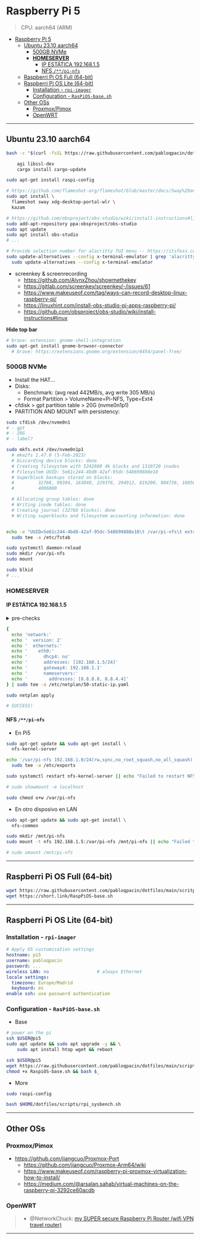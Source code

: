 # Raspberry Pi 5

> CPU: aarch64 (ARM)

- [Raspberry Pi 5](#raspberry-pi-5)
  - [Ubuntu 23.10 aarch64](#ubuntu-2310-aarch64)
    - [500GB NVMe](#500gb-nvme)
    - [**HOMESERVER**](#homeserver)
      - [IP ESTÁTICA 192.168.1.5](#ip-estática-19216815)
      - [NFS `/**/pi-nfs`](#nfs-pi-nfs)
  - [Raspberri Pi OS Full (64-bit)](#raspberri-pi-os-full-64-bit)
  - [Raspberri Pi OS Lite (64-bit)](#raspberri-pi-os-lite-64-bit)
    - [Installation - `rpi-imager`](#installation---rpi-imager)
    - [Configuration - `RasPiOS-base.sh`](#configuration---raspios-basesh)
  - [Other OSs](#other-oss)
    - [Proxmox/Pimox](#proxmoxpimox)
    - [OpenWRT](#openwrt)

---

## Ubuntu 23.10 aarch64

```bash
bash -c "$(curl -fsSL https://raw.githubusercontent.com/pabloqpacin/dotfiles/main/scripts/autosetup/FOO.sh)"

    agi libssl-dev
    cargo install cargo-update

sudo apt-get install raspi-config
```

```bash
# https://github.com/flameshot-org/flameshot/blob/master/docs/Sway%20and%20wlroots%20support.md
sudo apt install \
  flameshot sway xdg-desktop-portal-wlr \
  kazam

# https://github.com/obsproject/obs-studio/wiki/install-instructions#linux
sudo add-apt-repository ppa:obsproject/obs-studio
sudo apt update
sudo apt install obs-studio
# ...
```

```bash
# Provide selection number for alacritty TUI menu -- https://itsfoss.com/change-default-terminal-ubuntu/
sudo update-alternatives --config x-terminal-emulator | grep 'alacritty' | GET THE 1 | \
  sudo update-alternatives --config x-terminal-emulator
```

- screenkey & screenrecording
  - https://github.com/AlynxZhou/showmethekey
  - https://gitlab.com/screenkey/screenkey/-/issues/61
  - https://www.makeuseof.com/tag/ways-can-record-desktop-linux-raspberry-pi/
  - https://linuxhint.com/install-obs-studio-pi-apps-raspberry-pi/
  - https://github.com/obsproject/obs-studio/wiki/install-instructions#linux


**Hide top bar**

```bash
# brave: extension: gnome-shell-integration
sudo apt-get install gnome-browser-connector
  # brave: https://extensions.gnome.org/extension/6454/panel-free/
```

### 500GB NVMe

- Install the HAT...
- Disks:
    - Benchmark: (avg read 442MB/s, avg write 305 MB/s)
    - Format Partition > VolumeName=Pi-NFS, Type=Ext4
- cfdisk > gpt partition table > 20G (nvme0n1p1)
- PARTITION AND MOUNT with persistency:

```bash
sudo cfdisk /dev/nvme0n1
# - gpt
# - 20G
# - label?

sudo mkfs.ext4 /dev/nvme0n1p1
  # mke2fs 1.47.0 (5-Feb-2023)
  # Discarding device blocks: done
  # Creating filesystem with 5242880 4k blocks and 1310720 inodes
  # Filesystem UUID: 5e61c244-4bd8-42af-95dc-548699888e18
  # Superblock backups stored on blocks:
  #         32768, 98304, 163840, 229376, 294912, 819200, 884736, 1605632, 2654208,
  #         4096000

  # Allocating group tables: done
  # Writing inode tables: done
  # Creating journal (32768 blocks): done
  # Writing superblocks and filesystem accounting information: done


echo -e "UUID=5e61c244-4bd8-42af-95dc-548699888e18\t /var/pi-nfs\t ext4\t defaults\t 0\t 2" | \
  sudo tee -a /etc/fstab

sudo systemctl daemon-reload
sudo mkdir /var/pi-nfs
sudo mount

sudo blkid
# ...
```

### **HOMESERVER**


#### IP ESTÁTICA 192.168.1.5

<details>
<summary>pre-checks</summary>

```bash
cat /etc/dhcpcd.conf
hostname -I
ip r

# https://pimylifeup.com/ubuntu-20-04-static-ip-address/
ip link
```
```yaml
# $ ls -la /etc/netplan
Permissions Size User Date Modified Name
.rw-r--r--   104 root 22 Sep  2023   01-use-network-manager.yaml
.rw----r--   703 root  5 Feb 15:37   90-NM-dbbf914e-7c18-440a-9f65-7ab100fa3b97.yaml

# $ for file in /etc/netplan/*; do bat $file; done
───────┬────────────────────────────────────────────────────────────────────────────
       │ File: /etc/netplan/01-use-network-manager.yaml
───────┼────────────────────────────────────────────────────────────────────────────
   1   │ # Let NetworkManager manage all devices on this system
   2   │ network:
   3   │   version: 2
   4   │   renderer: NetworkManager
───────┴────────────────────────────────────────────────────────────────────────────
───────┬────────────────────────────────────────────────────────────────────────────
       │ File: /etc/netplan/90-NM-dbbf914e-7c18-440a-9f65-7ab100fa3b97.yaml
───────┼────────────────────────────────────────────────────────────────────────────
   1   │ network:
   2   │   version: 2
   3   │   wifis:
   4   │     NM-dbbf914e-7c18-440a-9f65-7ab100fa3b97:
   5   │       renderer: NetworkManager
   6   │       match:
   7   │         name: "wlan0"
   8   │       dhcp4: true
   9   │       dhcp6: true
  10   │       access-points:
  11   │         "TP-Link_0DF6":
  12   │           auth:
  13   │             key-management: "psk"
  14   │             password: "66096160"
  15   │           networkmanager:
  16   │             uuid: "dbbf914e-7c18-440a-9f65-7ab100fa3b97"
  17   │             name: "TP-Link_0DF6"
  18   │             passthrough:
  19   │               wifi-security.auth-alg: "open"
  20   │               ipv6.addr-gen-mode: "default"
  21   │               ipv6.ip6-privacy: "-1"
  22   │               proxy._: ""
  23   │       networkmanager:
  24   │         uuid: "dbbf914e-7c18-440a-9f65-7ab100fa3b97"
  25   │         name: "TP-Link_0DF6"
───────┴────────────────────────────────────────────────────────────────────────────
```

</details>

```bash
{
  echo 'network:'
  echo '  version: 2'
  echo '  ethernets:'
  echo '    eth0:'
  echo '      dhcp4: no'
  echo '      addresses: [192.168.1.5/24]'
  echo '      gateway4: 192.168.1.1'
  echo '      nameservers:'
  echo '        addresses: [8.8.8.8, 8.8.4.4]'
} | sudo tee -a /etc/netplan/50-static-ip.yaml

sudo netplan apply

# SUCCESS!
```

#### NFS `/**/pi-nfs`

- En Pi5

```bash
sudo apt-get update && sudo apt-get install \
  nfs-kernel-server

echo '/var/pi-nfs 192.168.1.0/24(rw,sync,no_root_squash,no_all_squash)' | \
  sudo tee -a /etc/exports

sudo systemctl restart nfs-kernel-server || echo "Failed to restart NFS server"

# sudo showmount -e localhost

sudo chmod o+w /var/pi-nfs
```

- En otro disposivo en LAN

```bash
sudo apt-get update && sudo apt-get install \
  nfs-common

sudo mkdir /mnt/pi-nfs
sudo mount -t nfs 192.168.1.5:/var/pi-nfs /mnt/pi-nfs || echo "Failed to mount NFS share"

# sudo umount /mnt/pi-nfs
```



---

## Raspberri Pi OS Full (64-bit)


```bash
wget https://raw.githubusercontent.com/pabloqpacin/dotfiles/main/scritps/autosetup/RaspPiOS-base.sh
wget https://short.link/RaspPiOS-base.sh
```




---

## Raspberri Pi OS Lite (64-bit)

### Installation - `rpi-imager`

```yaml
# Apply OS customisation settings
hostname: pi5
username: pabloqpacin
password: ...
wireless LAN: no                  # always Ethernet 
locale settings:
  timezone: Europe/Madrid
  keyboard: es
enable ssh: use password authentication
```

### Configuration - `RasPiOS-base.sh`

- Base

```bash
# power on the pi
ssh $USER@pi5
sudo apt update && sudo apt upgrade -y && \
    sudo apt install htop wget && reboot
```

```bash
ssh $USER@pi5
wget https://raw.githubusercontent.com/pabloqpacin/dotfiles/main/scripts/autosetup/RasPiOS-base.sh &&
chmod +x RaspiOS-base.sh && bash $_
```

- More

```bash
sudo raspi-config

bash $HOME/dotfiles/scripts/rpi_sysbench.sh
```

<!-- - Next up

> - https://www.docker.com/blog/getting-started-with-docker-for-arm-on-linux/
> - @RaidOwl: [Raspberry Pi Home Server - Docker, Portainer, Plex, Wordpress, and More](https://www.youtube.com/watch?v=yFuTAKq_j3Q) -->

---

## Other OSs

### Proxmox/Pimox

- https://github.com/jiangcuo/Proxmox-Port
  - https://github.com/jiangcuo/Proxmox-Arm64/wiki
  - https://www.makeuseof.com/raspberry-pi-proxmox-virtualization-how-to-install/
  - https://medium.com/@arsalan.sahab/virtual-machines-on-the-raspberry-pi-3292ce60acdb



### OpenWRT

> - @NetworkChuck: [my SUPER secure Raspberry Pi Router (wifi VPN travel router)](https://www.youtube.com/watch?v=jlHWnKVpygw)


---

<!--

- [ ] cyberdeck:
    - https://www.doscher.com/
